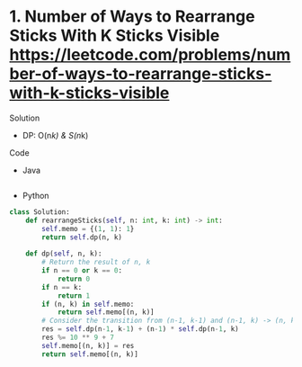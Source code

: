 # 1. Number of Ways to Rearrange Sticks With K Sticks Visible https://leetcode.com/problems/number-of-ways-to-rearrange-sticks-with-k-sticks-visible

Solution

- DP: O(n*k) & S(n*k)

Code

- Java

```java

```

- Python

```python
class Solution:
    def rearrangeSticks(self, n: int, k: int) -> int:
        self.memo = {(1, 1): 1}
        return self.dp(n, k)
    
    def dp(self, n, k):
        # Return the result of n, k
        if n == 0 or k == 0:
            return 0
        if n == k:
            return 1
        if (n, k) in self.memo:
            return self.memo[(n, k)]
        # Consider the transition from (n-1, k-1) and (n-1, k) -> (n, k), but instead of focusing on the largest element, we choose to focus on the smallest element. By adding the smallest element into (n-1, k-1), we have to put it at the first position to make it visible so that k-1 -> k. Meanwhlie, by adding the smallest element into (n-1, k), we can put it at all positions except for the first position so that it will be invisible, in this case we keep k -> k. So the transition equation will be dp(n, k) = dp(n-1, k-1) + (n-1) * dp(n-1, k)
        res = self.dp(n-1, k-1) + (n-1) * self.dp(n-1, k)
        res %= 10 ** 9 + 7
        self.memo[(n, k)] = res
        return self.memo[(n, k)]
```
